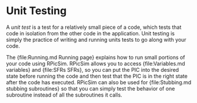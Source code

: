 Unit Testing
====

A _unit test_ is a test for a relatively small piece of a code, which tests that code in isolation from the other code in the application.
Unit testing is simply the practice of writing and running units tests to go along with your code.

The {file:Running.md Running page} explains how to run small portions of your code using RPicSim.
RPicSim allows you to access {file:Variables.md variables} and {file:SFRs SFRs}, so you can put the PIC into the desired state before running the code and then test that the PIC is in the right state after the code has executed.
RPicSim can also be used for {file:Stubbing.md stubbing subroutines} so that you can simply test the behavior of one subroutine instead of all the subroutines it calls.
